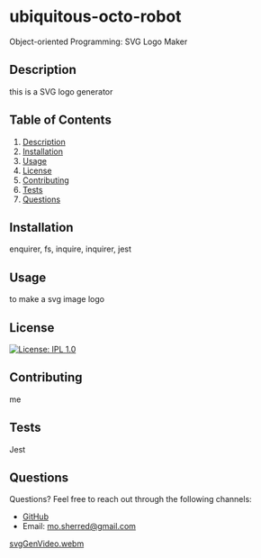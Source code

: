 # ubiquitous-octo-robot
Object-oriented Programming: SVG Logo Maker


## Description
this is a SVG logo generator
        
## Table of Contents
1. [Description](#description)
2. [Installation](#installation)
3. [Usage](#usage)
4. [License](#license)
5. [Contributing](#contributing)
6. [Tests](#tests)
7. [Questions](#questions)
        
## Installation
enquirer, fs, inquire, inquirer, jest
        
## Usage
to make a svg image logo
        
## License
[![License: IPL 1.0](https://img.shields.io/badge/License-IPL_1.0-blue.svg)](https://opensource.org/licenses/IPL-1.0)
        
## Contributing
me
        
## Tests
Jest
        
## Questions
Questions? Feel free to reach out through the following channels:

- [GitHub](https://github.com/bootcamp-mo)
- Email: mo.sherred@gmail.com 

[svgGenVideo.webm](https://github.com/bootcamp-Mo/ubiquitous-octo-robot/assets/122568039/ed7c60fc-bfc5-45b5-9ead-9fec1fff5e6b)
